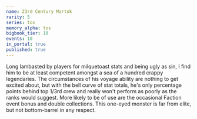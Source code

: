```yaml
---
name: 23rd Century Martok
rarity: 5
series: tos
memory_alpha: tos
bigbook_tier: 10
events: 10
in_portal: true
published: true
---
```


Long lambasted by players for milquetoast stats and being ugly as sin, I find him to be at least competent amongst a sea of a hundred crappy legendaries. The circumstances of his voyage ability are nothing to get excited about, but with the bell curve of stat totals, he's only percentage points behind top 1/3rd crew and really won't perform as poorly as the ranks would suggest. More likely to be of use are the occasional Faction event bonus and double collections. This one-eyed monster is far from elite, but not bottom-barrel in any respect.
